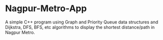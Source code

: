 # Nagpur-Metro-App
A simple C++ program using Graph and Priority Queue data structures and Dijkstra, DFS, BFS, etc algorithms to display the shortest distance/path in Nagpur Metro.
